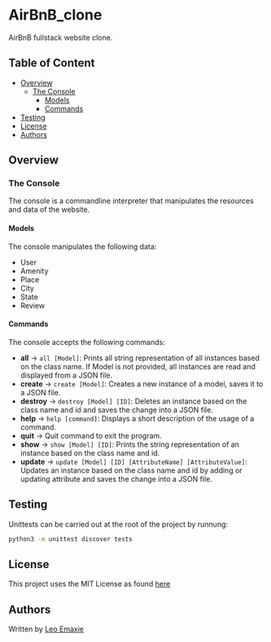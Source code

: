 # AirBnB_clone
AirBnB fullstack website clone.

## Table of Content
- [Overview](#overview)
  - [The Console](#the-console)
    - [Models](#models)
    - [Commands](#commands)
- [Testing](#testing)
- [License](#license)
- [Authors](#authors)

## Overview
### The Console 
The console is a commandline interpreter that manipulates the resources and data of the website.

#### Models 
The console manipulates the following data:
* User
* Amenity
* Place
* City
* State
* Review

#### Commands 
The console accepts the following commands:
* **all** -> `all [Model]`: Prints all string representation of all instances based on the class name.
If Model is not provided, all instances are read and displayed from a JSON file.
* **create** -> `create [Model]`: Creates a new instance of a model, saves it to a JSON file.
* **destroy** -> `destroy [Model] [ID]`: Deletes an instance based on the class name and id and saves the change into a JSON file.
* **help** -> `help [command]`: Displays a short description of the usage of a command.
* **quit** -> Quit command to exit the program.
* **show** -> `show [Model] [ID]`: Prints the string representation of an instance based on the class name and id.
* **update** -> `update [Model] [ID] [AttributeName] [AttributeValue]`: Updates an instance based on the class name and id by adding or updating attribute and saves the change into a JSON file.

## Testing 
Unittests can be carried out at the root of the project by runnung:
```bash
python3 -m unittest discover tests
```

## License 
This project uses the MIT License as found [here](/LICENSE)

## Authors 
Written by [Leo Emaxie](https://github.com/leoemaxie)
